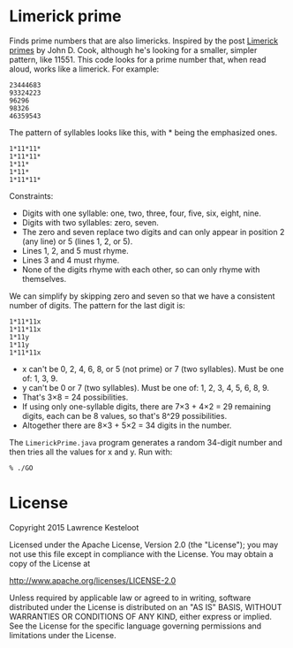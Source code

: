 # Limerick prime

Finds prime numbers that are also limericks. Inspired by the
post [Limerick primes](http://www.johndcook.com/blog/2011/03/08/limerick-primes/)
by John D. Cook, although he's looking for a smaller, simpler pattern, like
11551. This code looks for a prime number that, when read aloud, works like
a limerick. For example:

    23444683
    93324223
    96296
    98326
    46359543

The pattern of syllables looks like this, with * being the emphasized ones.

    1*11*11*
    1*11*11*
    1*11*
    1*11*
    1*11*11*

Constraints:

* Digits with one syllable: one, two, three, four, five, six, eight, nine.
* Digits with two syllables: zero, seven.
* The zero and seven replace two digits and can only appear in position 2 (any line) or
  5 (lines 1, 2, or 5).
* Lines 1, 2, and 5 must rhyme.
* Lines 3 and 4 must rhyme.
* None of the digits rhyme with each other, so can only rhyme with themselves.

We can simplify by skipping zero and seven so that we have a consistent number
of digits. The pattern for the last digit is:

    1*11*11x
    1*11*11x
    1*11y
    1*11y
    1*11*11x

* x can't be 0, 2, 4, 6, 8, or 5 (not prime) or 7 (two syllables). Must be one of: 1, 3, 9.
* y can't be 0 or 7 (two syllables). Must be one of: 1, 2, 3, 4, 5, 6, 8, 9.
* That's 3×8 = 24 possibilities.
* If using only one-syllable digits, there are 7×3 + 4×2 = 29 remaining digits, each
  can be 8 values, so that's 8^29 possibilities.
* Altogether there are 8×3 + 5×2 = 34 digits in the number.

The `LimerickPrime.java` program generates a random 34-digit number and then
tries all the values for x and y. Run with:

    % ./GO

# License

Copyright 2015 Lawrence Kesteloot

Licensed under the Apache License, Version 2.0 (the "License");
you may not use this file except in compliance with the License.
You may obtain a copy of the License at

http://www.apache.org/licenses/LICENSE-2.0

Unless required by applicable law or agreed to in writing, software
distributed under the License is distributed on an "AS IS" BASIS,
WITHOUT WARRANTIES OR CONDITIONS OF ANY KIND, either express or implied.
See the License for the specific language governing permissions and
limitations under the License.

